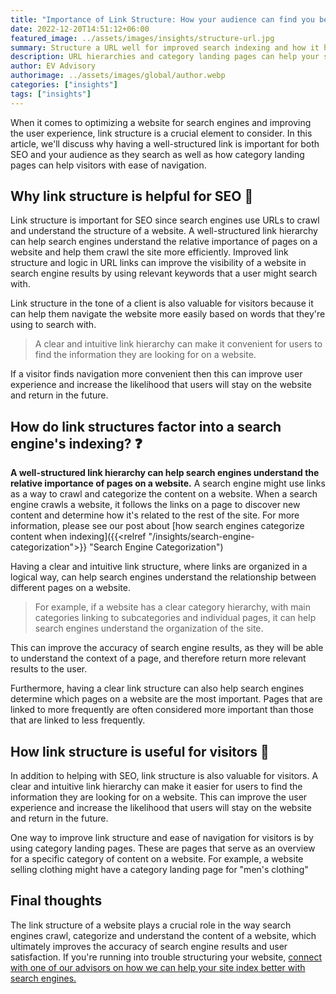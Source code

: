 ```yaml
---
title: "Importance of Link Structure: How your audience can find you better"
date: 2022-12-20T14:51:12+06:00
featured_image: ../assets/images/insights/structure-url.jpg
summary: Structure a URL well for improved search indexing and how it helps your site be found online  
description: URL hierarchies and category landing pages can help your site stand out from others as users seek answers you have; products, services or information    
author: EV Advisory
authorimage: ../assets/images/global/author.webp
categories: ["insights"]
tags: ["insights"]
---
```


When it comes to optimizing a website for search engines and improving the user 
experience, link structure is a crucial element to consider. In this article, we'll 
discuss why having a well-structured link is important for both SEO and your 
audience as they search as well as how category landing pages can help visitors with 
ease of navigation.   

## Why link structure is helpful for SEO  :key:     


Link structure is important for SEO since search engines use URLs to crawl 
and understand the structure of a website. A well-structured link hierarchy can 
help search engines understand the relative importance of pages on a website and 
help them crawl the site more efficiently. Improved link structure and logic in 
URL links can improve the visibility of a website in search engine results by using 
relevant keywords that a user might search with.  

Link structure in the tone of a client is also valuable for visitors because 
it can help them navigate the website more easily based on words that they're 
using to search with.     

> A clear and intuitive link hierarchy can make it convenient 
for users to find the information they are looking for on a website.   

If a visitor finds navigation more convenient then this can improve user experience 
and increase the likelihood that users will stay on the website and return in 
the future.   

## How do link structures factor into a search engine's indexing?  :question:  

**A well-structured link hierarchy can help search engines understand the relative 
importance of pages on a website.** A search engine might use links as a way to crawl and 
categorize the content on a website. When a search engine crawls a website, it 
follows the links on a page to discover new content and determine how it's related 
to the rest of the site. For more information, please see our post about [how search 
engines categorize content when indexing]({{<relref "/insights/search-engine-categorization">}} "Search Engine Categorization")  
 

Having a clear and intuitive link structure, where links are organized in a logical way, 
can help search engines understand the relationship between different pages on a website.   
> For example, if a website has a clear category hierarchy, with main categories linking 
to subcategories and individual pages, it can help search engines understand the 
organization of the site.   

This can improve the accuracy of search engine results, as they will be able to 
understand the context of a page, and therefore return more relevant results to 
the user.  

Furthermore, having a clear link structure can also help search engines determine 
which pages on a website are the most important. Pages that are linked to more 
frequently are often considered more important than those that are linked to less 
frequently.   


## How link structure is useful for visitors :mag_right:  

In addition to helping with SEO, link structure is also valuable for visitors. 
A clear and intuitive link hierarchy can make it easier for users to find the 
information they are looking for on a website. This can improve the user experience 
and increase the likelihood that users will stay on the website and return in the 
future.  

One way to improve link structure and ease of navigation for visitors is by 
using category landing pages. These are pages that serve as an overview for 
a specific category of content on a website. For example, a website 
selling clothing might have a category landing page for "men's clothing"  

## Final thoughts  

The link structure of a website plays a crucial role in the way search engines 
 crawl, categorize and understand the content of a website, which ultimately 
 improves the accuracy of search engine results and user satisfaction. If you're 
 running into trouble structuring your website, [connect with one of our advisors 
 on how we can help your site index better with search engines.](/contact)   

